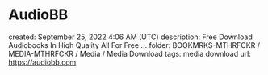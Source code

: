 # AudioBB

created: September 25, 2022 4:06 AM (UTC)
description: Free Download Audiobooks In Hiqh Quality All For Free ...
folder: BOOKMRKS-MTHRFCKR / MEDIA-MTHRFCKR / Media / Media Download
tags: media download
url: https://audiobb.com